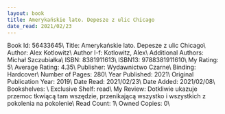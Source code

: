 ```yaml
---
layout: book
title: Amerykańskie lato. Depesze z ulic Chicago
date_read: 2021/02/23
---
```


Book Id: 56433645\ 
Title: Amerykańskie lato. Depesze z ulic Chicago\ 
Author: Alex Kotlowitz\ 
Author l-f: Kotlowitz, Alex\ 
Additional Authors: Michał Szczubiałka\ 
ISBN: 8381911613\ 
ISBN13: 9788381911610\ 
My Rating: 5\ 
Average Rating: 4.35\ 
Publisher: Wydawnictwo Czarne\ 
Binding: Hardcover\ 
Number of Pages: 280\ 
Year Published: 2021\ 
Original Publication Year: 2019\ 
Date Read: 2021/02/23\ 
Date Added: 2021/02/08\ 
Bookshelves: \ 
Exclusive Shelf: read\ 
My Review: Dotkliwie ukazuje przemoc tkwiącą tam wszędzie, przenikającą wszystko i wszystkich z pokolenia na pokolenie\ 
Read Count: 1\ 
Owned Copies: 0\ 

